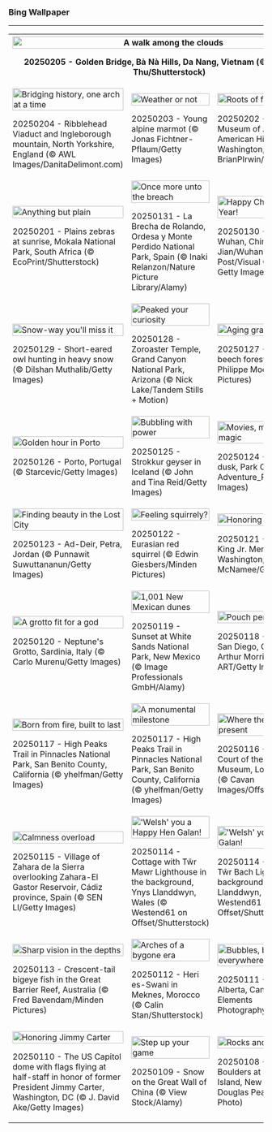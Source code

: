 <h3>
 Bing Wallpaper
</h3>
<hr/>
<table>
<tr>
<th colspan="3">
<img alt="A walk among the clouds" src="https://www.bing.com/th?id=OHR.GoldenBridge_EN-US3362533203_UHD.jpg&amp;rf=LaDigue_UHD.jpg&amp;pid=hp&amp;w=3840&amp;h=2160&amp;rs=1&amp;c=4" width="100%"/><p>20250205 - Golden Bridge, Bà Nà Hills, Da Nang, Vietnam (© Hien Phung Thu/Shutterstock)</p></th>
</tr>
<tr>
<td><img alt="Bridging history, one arch at a time" src="https://www.bing.com/th?id=OHR.RibbleheadViaduct_EN-US0244245382_UHD.jpg&amp;rf=LaDigue_UHD.jpg&amp;pid=hp&amp;w=3840&amp;h=2160&amp;rs=1&amp;c=4" width="100%"/><p>20250204 - Ribblehead Viaduct and Ingleborough mountain, North Yorkshire, England (© AWL Images/DanitaDelimont.com)</p></td>
<td><img alt="Weather or not" src="https://www.bing.com/th?id=OHR.AustriaMarmot_EN-US0012248153_UHD.jpg&amp;rf=LaDigue_UHD.jpg&amp;pid=hp&amp;w=3840&amp;h=2160&amp;rs=1&amp;c=4" width="100%"/><p>20250203 - Young alpine marmot (© Jonas Fichtner-Pflaum/Getty Images)</p></td>
<td><img alt="Roots of freedom" src="https://www.bing.com/th?id=OHR.AfricanMuseumDC_EN-US9749048351_UHD.jpg&amp;rf=LaDigue_UHD.jpg&amp;pid=hp&amp;w=3840&amp;h=2160&amp;rs=1&amp;c=4" width="100%"/><p>20250202 - National Museum of African American History &amp; Culture, Washington, DC (© BrianPIrwin/Shutterstock)</p></td>
</tr>
<tr>
<td><img alt="Anything but plain" src="https://www.bing.com/th?id=OHR.PlainsZebra_EN-US9488790690_UHD.jpg&amp;rf=LaDigue_UHD.jpg&amp;pid=hp&amp;w=3840&amp;h=2160&amp;rs=1&amp;c=4" width="100%"/><p>20250201 - Plains zebras at sunrise, Mokala National Park, South Africa (© EcoPrint/Shutterstock)</p></td>
<td><img alt="Once more unto the breach" src="https://www.bing.com/th?id=OHR.OrdesaSpain_EN-US9252424531_UHD.jpg&amp;rf=LaDigue_UHD.jpg&amp;pid=hp&amp;w=3840&amp;h=2160&amp;rs=1&amp;c=4" width="100%"/><p>20250131 - La Brecha de Rolando, Ordesa y Monte Perdido National Park, Spain (© Inaki Relanzon/Nature Picture Library/Alamy)</p></td>
<td><img alt="Happy Chinese New Year!" src="https://www.bing.com/th?id=OHR.LunarDragon_EN-US9011723385_UHD.jpg&amp;rf=LaDigue_UHD.jpg&amp;pid=hp&amp;w=3840&amp;h=2160&amp;rs=1&amp;c=4" width="100%"/><p>20250130 - Dragon dance, Wuhan, China (© Miao Jian/Wuhan Morning Post/Visual China Group via Getty Images)</p></td>
</tr>
<tr>
<td><img alt="Snow-way you'll miss it" src="https://www.bing.com/th?id=OHR.FlyingOwl_EN-US8779625388_UHD.jpg&amp;rf=LaDigue_UHD.jpg&amp;pid=hp&amp;w=3840&amp;h=2160&amp;rs=1&amp;c=4" width="100%"/><p>20250129 - Short-eared owl hunting in heavy snow (© Dilshan Muthalib/Getty Images)</p></td>
<td><img alt="Peaked your curiosity" src="https://www.bing.com/th?id=OHR.CanyonSnow_EN-US8514636141_UHD.jpg&amp;rf=LaDigue_UHD.jpg&amp;pid=hp&amp;w=3840&amp;h=2160&amp;rs=1&amp;c=4" width="100%"/><p>20250128 - Zoroaster Temple, Grand Canyon National Park, Arizona (© Nick Lake/Tandem Stills + Motion)</p></td>
<td><img alt="Aging gracefully" src="https://www.bing.com/th?id=OHR.FrostedBeech_EN-US8264026523_UHD.jpg&amp;rf=LaDigue_UHD.jpg&amp;pid=hp&amp;w=3840&amp;h=2160&amp;rs=1&amp;c=4" width="100%"/><p>20250127 - European beech forest in Belgium (© Philippe Moes/Minden Pictures)</p></td>
</tr>
<tr>
<td><img alt="Golden hour in Porto" src="https://www.bing.com/th?id=OHR.PortoSunset_EN-US7987153816_UHD.jpg&amp;rf=LaDigue_UHD.jpg&amp;pid=hp&amp;w=3840&amp;h=2160&amp;rs=1&amp;c=4" width="100%"/><p>20250126 - Porto, Portugal (© Starcevic/Getty Images)</p></td>
<td><img alt="Bubbling with power" src="https://www.bing.com/th?id=OHR.IcelandGeyser_EN-US7648999118_UHD.jpg&amp;rf=LaDigue_UHD.jpg&amp;pid=hp&amp;w=3840&amp;h=2160&amp;rs=1&amp;c=4" width="100%"/><p>20250125 - Strokkur geyser in Iceland (© John and Tina Reid/Getty Images)</p></td>
<td><img alt="Movies, mountains, and magic" src="https://www.bing.com/th?id=OHR.DeerValley_EN-US2128104711_UHD.jpg&amp;rf=LaDigue_UHD.jpg&amp;pid=hp&amp;w=3840&amp;h=2160&amp;rs=1&amp;c=4" width="100%"/><p>20250124 - Deer Valley at dusk, Park City, Utah (© Adventure_Photo/Getty Images)</p></td>
</tr>
<tr><td><img alt="Finding beauty in the Lost City" src="https://www.bing.com/th?id=OHR.PetraMonastery_EN-US1834130511_UHD.jpg&amp;rf=LaDigue_UHD.jpg&amp;pid=hp&amp;w=3840&amp;h=2160&amp;rs=1&amp;c=4" width="100%"/><p>20250123 - Ad-Deir, Petra, Jordan (© Punnawit Suwuttananun/Getty Images)</p></td><td><img alt="Feeling squirrely?" src="https://www.bing.com/th?id=OHR.DutchSquirrel_EN-US1600993769_UHD.jpg&amp;rf=LaDigue_UHD.jpg&amp;pid=hp&amp;w=3840&amp;h=2160&amp;rs=1&amp;c=4" width="100%"/><p>20250122 - Eurasian red squirrel (© Edwin Giesbers/Minden Pictures)</p></td><td><img alt="Honoring the dream" src="https://www.bing.com/th?id=OHR.KingMemorial_EN-US1319830882_UHD.jpg&amp;rf=LaDigue_UHD.jpg&amp;pid=hp&amp;w=3840&amp;h=2160&amp;rs=1&amp;c=4" width="100%"/><p>20250121 - Martin Luther King Jr. Memorial in Washington, DC (© Win McNamee/Getty Images)</p></td></tr><tr><td><img alt="A grotto fit for a god" src="https://www.bing.com/th?id=OHR.NeptunesGrotto_EN-US1020342235_UHD.jpg&amp;rf=LaDigue_UHD.jpg&amp;pid=hp&amp;w=3840&amp;h=2160&amp;rs=1&amp;c=4" width="100%"/><p>20250120 - Neptune's Grotto, Sardinia, Italy (© Carlo Murenu/Getty Images)</p></td><td><img alt="1,001 New Mexican dunes" src="https://www.bing.com/th?id=OHR.WhiteSandsNP_EN-US0745183236_UHD.jpg&amp;rf=LaDigue_UHD.jpg&amp;pid=hp&amp;w=3840&amp;h=2160&amp;rs=1&amp;c=4" width="100%"/><p>20250119 - Sunset at White Sands National Park, New Mexico (© Image Professionals GmbH/Alamy)</p></td><td><img alt="Pouch perfect" src="https://www.bing.com/th?id=OHR.PelicanPortrait_EN-US0510978735_UHD.jpg&amp;rf=LaDigue_UHD.jpg&amp;pid=hp&amp;w=3840&amp;h=2160&amp;rs=1&amp;c=4" width="100%"/><p>20250118 - Brown pelican, San Diego, California (© Arthur Morris/BIRDS AS ART/Getty Images)</p></td></tr><tr><td><img alt="Born from fire, built to last" src="https://www.bing.com/th?id=OHR.PinnaclesPeaks_EN-US0267834225_UHD.jpg&amp;rf=LaDigue_UHD.jpg&amp;pid=hp&amp;w=3840&amp;h=2160&amp;rs=1&amp;c=4" width="100%"/><p>20250117 - High Peaks Trail in Pinnacles National Park, San Benito County, California (© yhelfman/Getty Images)</p></td><td><img alt="A monumental milestone" src="https://www.bing.com/th?id=OHR.PinnaclesPeaks_EN-US6350520288_UHD.jpg&amp;rf=LaDigue_UHD.jpg&amp;pid=hp&amp;w=3840&amp;h=2160&amp;rs=1&amp;c=4" width="100%"/><p>20250117 - High Peaks Trail in Pinnacles National Park, San Benito County, California (© yhelfman/Getty Images)</p></td><td><img alt="Where the past is always present" src="https://www.bing.com/th?id=OHR.MuseumCourt_EN-US0003531841_UHD.jpg&amp;rf=LaDigue_UHD.jpg&amp;pid=hp&amp;w=3840&amp;h=2160&amp;rs=1&amp;c=4" width="100%"/><p>20250116 - The Great Court of the British Museum, London, England (© Cavan Images/Offset/Shutterstock)</p></td></tr><tr><td><img alt="Calmness overload" src="https://www.bing.com/th?id=OHR.CadizSpain_EN-US9699586606_UHD.jpg&amp;rf=LaDigue_UHD.jpg&amp;pid=hp&amp;w=3840&amp;h=2160&amp;rs=1&amp;c=4" width="100%"/><p>20250115 - Village of Zahara de la Sierra overlooking Zahara-El Gastor Reservoir, Cádiz province, Spain (© SEN LI/Getty Images)</p></td><td><img alt="'Welsh' you a Happy Hen Galan!" src="https://www.bing.com/th?id=OHR.CoastalWales_EN-US9397534673_UHD.jpg&amp;rf=LaDigue_UHD.jpg&amp;pid=hp&amp;w=3840&amp;h=2160&amp;rs=1&amp;c=4" width="100%"/><p>20250114 - Cottage with Tŵr Mawr Lighthouse in the background, Ynys Llanddwyn, Wales (© Westend61 on Offset/Shutterstock)</p></td><td><img alt="'Welsh' you a Happy Hen Galan!" src="https://www.bing.com/th?id=OHR.CoastalWales_EN-US9903529231_UHD.jpg&amp;rf=LaDigue_UHD.jpg&amp;pid=hp&amp;w=3840&amp;h=2160&amp;rs=1&amp;c=4" width="100%"/><p>20250114 - Cottage with Tŵr Bach Lighthouse in the background, Ynys Llanddwyn, Wales (© Westend61 on Offset/Shutterstock)</p></td></tr><tr><td><img alt="Sharp vision in the depths" src="https://www.bing.com/th?id=OHR.CrescentTail_EN-US7217745417_UHD.jpg&amp;rf=LaDigue_UHD.jpg&amp;pid=hp&amp;w=3840&amp;h=2160&amp;rs=1&amp;c=4" width="100%"/><p>20250113 - Crescent-tail bigeye fish in the Great Barrier Reef, Australia (© Fred Bavendam/Minden Pictures)</p></td><td><img alt="Arches of a bygone era" src="https://www.bing.com/th?id=OHR.MeknesMorocco_EN-US6991915839_UHD.jpg&amp;rf=LaDigue_UHD.jpg&amp;pid=hp&amp;w=3840&amp;h=2160&amp;rs=1&amp;c=4" width="100%"/><p>20250112 - Heri es-Swani in Meknes, Morocco (© Calin Stan/Shutterstock)</p></td><td><img alt="Bubbles, bubbles everywhere" src="https://www.bing.com/th?id=OHR.BubbleLake_EN-US6558545411_UHD.jpg&amp;rf=LaDigue_UHD.jpg&amp;pid=hp&amp;w=3840&amp;h=2160&amp;rs=1&amp;c=4" width="100%"/><p>20250111 - Abraham Lake, Alberta, Canada (© Basic Elements Photography/Getty Images)</p></td></tr><tr><td><img alt="Honoring Jimmy Carter" src="https://www.bing.com/th?id=OHR.CarterMemorial_EN-US9400973867_UHD.jpg&amp;rf=LaDigue_UHD.jpg&amp;pid=hp&amp;w=3840&amp;h=2160&amp;rs=1&amp;c=4" width="100%"/><p>20250110 - The US Capitol dome with flags flying at half-staff in honor of former President Jimmy Carter, Washington, DC (© J. David Ake/Getty Images)</p></td><td><img alt="Step up your game" src="https://www.bing.com/th?id=OHR.GreatWallStairs_EN-US0360405933_UHD.jpg&amp;rf=LaDigue_UHD.jpg&amp;pid=hp&amp;w=3840&amp;h=2160&amp;rs=1&amp;c=4" width="100%"/><p>20250109 - Snow on the Great Wall of China (© View Stock/Alamy)</p></td><td><img alt="Rocks and rollers" src="https://www.bing.com/th?id=OHR.BouldersNZ_EN-US0112829210_UHD.jpg&amp;rf=LaDigue_UHD.jpg&amp;pid=hp&amp;w=3840&amp;h=2160&amp;rs=1&amp;c=4" width="100%"/><p>20250108 - Moeraki Boulders at sunset, South Island, New Zealand (© Douglas Pearson/eStock Photo)</p></td></tr></table>
